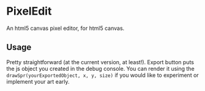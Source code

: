 PixelEdit
=========

An html5 canvas pixel editor, for html5 canvas.

Usage
-----
Pretty straightforward (at the current version, at least!). Export button puts the js object you created in the debug console. You can render it using the `drawSpr(yourExportedObject, x, y, size)` if you would like to experiment or implement your art early.
